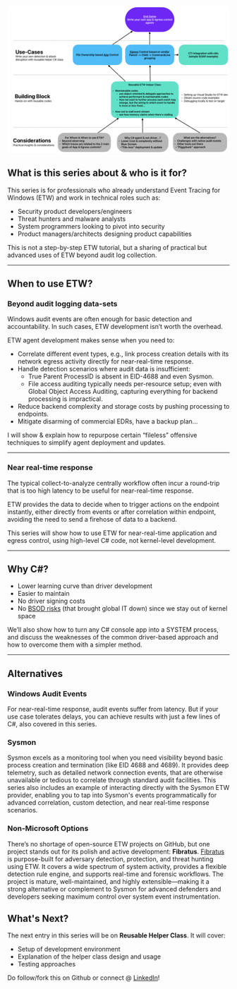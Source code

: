 
![](bigPicture.png)
## What is this series about & who is it for?  
This series is for professionals who already understand Event Tracing for Windows (ETW) and work in technical roles such as:  
- Security product developers/engineers  
- Threat hunters and malware analysts  
- System programmers looking to pivot into security  
- Product managers/architects designing product capabilities  

This is not a step-by-step ETW tutorial, but a sharing of practical but advanced uses of ETW beyond audit log collection.  

***

## When to use ETW?  

### Beyond audit logging data-sets 
Windows audit events are often enough for basic detection and accountability. In such cases, ETW development isn’t worth the overhead.  

ETW agent development makes sense when you need to:  
- Correlate different event types, e.g., link process creation details with its network egress activity directly for near-real-time response.  
- Handle detection scenarios where audit data is insufficient:  
  - True Parent ProcessID is absent in EID-4688 and even Sysmon.  
  - File access auditing typically needs per-resource setup; even with Global Object Access Auditing, capturing everything for backend processing is impractical.  
- Reduce backend complexity and storage costs by pushing processing to endpoints.
- Mitigate disarming of commercial EDRs, have a backup plan...

I will show & explain how to repurpose certain “fileless” offensive techniques to simplify agent deployment and updates.  

***

### Near real-time response
The typical collect-to-analyze centrally workflow often incur a round-trip that is too high latency to be useful for near-real-time response.

ETW provides the data to decide when to trigger actions on the endpoint instantly, either directly from events or after correlation within endpoint, avoiding the need to send a firehose of data to a backend.

This series will show how to use ETW for near-real-time application and egress control, using high-level C# code, not kernel-level development.  

***

## Why C#?  
- Lower learning curve than driver development  
- Easier to maintain  
- No driver signing costs  
- No [BSOD risks](https://cloudsecurityalliance.org/blog/2025/07/03/what-we-can-learn-from-the-2024-crowdstrike-outage) (that brought global IT down) since we stay out of kernel space  

We’ll also show how to turn any C# console app into a SYSTEM process, and discuss the weaknesses of the common driver-based approach and how to overcome them with a simpler method.  

***

## Alternatives  
### Windows Audit Events  
For near-real-time response, audit events suffer from latency. But if your use case tolerates delays, you can achieve results with just a few lines of C#, also covered in this series.  

### Sysmon

Sysmon excels as a monitoring tool when you need visibility beyond basic process creation and termination (like EID 4688 and 4689). It provides deep telemetry, such as detailed network connection events, that are otherwise unavailable or tedious to correlate through standard audit facilities. This series also includes an example of interacting directly with the Sysmon ETW provider, enabling you to tap into Sysmon's events programmatically for advanced correlation, custom detection, and near real-time response scenarios.

### Non-Microsoft Options

There’s no shortage of open-source ETW projects on GitHub, but one project stands out for its polish and active development: **Fibratus**. [Fibratus](https://github.com/rabbitstack/fibratus) is purpose-built for adversary detection, protection, and threat hunting using ETW. It covers a wide spectrum of system activity, provides a flexible detection rule engine, and supports real-time and forensic workflows. The project is mature, well-maintained, and highly extensible—making it a strong alternative or complement to Sysmon for advanced defenders and developers seeking maximum control over system event instrumentation.

## What's Next?
The next entry in this series will be on **Reusable Helper Class**. It will cover:
* Setup of development environment
* Explanation of the helper class design and usage
* Testing approaches

Do follow/fork this on Github or connect @ [LinkedIn](https://www.linkedin.com/in/jymcheong/)!